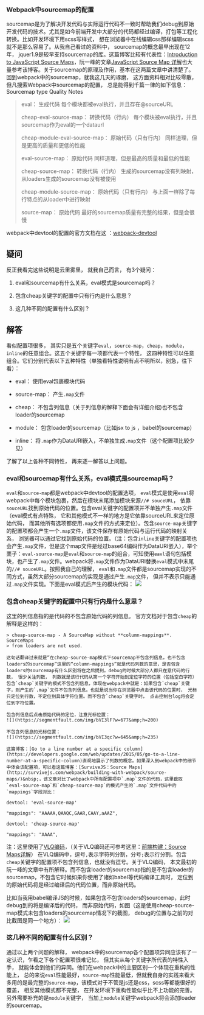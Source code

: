 ### Webpack中sourcemap的配置

sourcemap是为了解决开发代码与实际运行代码不一致时帮助我们debug到原始开发代码的技术。尤其是如今前端开发中大部分的代码都经过编译，打包等工程化转换。比如开发环境下用scss写样式， 想在浏览器中在线编辑css那样编辑scss就不是那么容易了。从我自己看过的资料中， sourcemap的概念最早出现在12年， jquer1.9是较早支持sourcemap的库。这篇博客比较有代表性：[Introduction to JavaScript Source Maps](https://www.html5rocks.com/en/tutorials/developertools/sourcemaps/)，阮一峰的文章[JavaScript Source Map 详解](http://www.ruanyifeng.com/blog/2013/01/javascript_source_map.html)也大量参考该博客。关于sourcemap的原理及作用，基本在这两篇文章中讲清楚了。回到webpack中的sourcemap，就我这几天的琢磨， 这方面资料相对比较零散，但凡搜索Webpack中sourcemap的配置， 总是能得到千篇一律的如下信息：
Sourcemap type Quality Notes

> eval： 生成代码 每个模块都被eval执行，并且存在@sourceURL
> 
> cheap-eval-source-map： 转换代码（行内） 每个模块被eval执行，并且sourcemap作为eval的一个dataurl
> 
> cheap-module-eval-source-map： 原始代码（只有行内） 同样道理，但是更高的质量和更低的性能
> 
> eval-source-map： 原始代码 同样道理，但是最高的质量和最低的性能
> 
> cheap-source-map： 转换代码（行内） 生成的sourcemap没有列映射，从loaders生成的sourcemap没有被使用
> 
> cheap-module-source-map： 原始代码（只有行内） 与上面一样除了每行特点的从loader中进行映射
> 
> source-map： 原始代码 最好的sourcemap质量有完整的结果，但是会很慢

webpack中devtool的配置的官方文档在这 ：[webpack-devtool](https://webpack.github.io/docs/configuration.html#devtool)

## 疑问

反正我看完这些说明是云里雾里， 就我自己而言， 有3个疑问：

1.  eval和sourcemap有什么关系，eval模式是sourcemap吗？

2.  包含cheap关键字的配置中只有行内是什么意思？

3.  这几种不同的配置有什么区别？

## 解答

看似配置项很多， 其实只是五个关键字`eval`，`source-map`，`cheap`，`module`，`inline`的任意组合。这五个关键字每一项都代表一个特性， 这四种特性可以任意组合。它们分别代表以下五种特性（单独看特性说明有点不明所以，别急，往下看）：

*   eval： 使用eval包裹模块代码

*   source-map： 产生`.map`文件

*   cheap： 不包含列信息（关于列信息的解释下面会有详细介绍)也不包含loader的sourcemap

*   module： 包含loader的sourcemap（比如jsx to js ，babel的sourcemap）

*   inline： 将`.map`作为DataURI嵌入，不单独生成`.map`文件（这个配置项比较少见）

了解了以上各种不同特性， 再来逐一解答以上问题。

### eval和sourcemap有什么关系，eval模式是sourcemap吗？

`eval`和`source-map`都是webpack中devtool的配置选项，&nbsp;`eval`模式是使用`eval`将webpack中每个模块包裹，然后在模块末尾添加模块来源`//# souceURL`， 依靠`souceURL`找到原始代码的位置。包含eval关键字的配置项并不单独产生`.map`文件（eval模式有点特殊， 它和其他模式不一样的地方是它依靠sourceURL来定位原始代码， 而其他所有选项都使用`.map`文件的方式来定位）。包含`source-map`关键字的配置项都会产生一个`.map`文件，该文件保存有原始代码与运行代码的映射关系， 浏览器可以通过它找到原始代码的位置。（注：包含`inline`关键字的配置项也会产生`.map`文件，但是这个map文件是经过base64编码作为DataURI嵌入），举个栗子：`eval-source-map`是`eval`和`source-map`的组合，可知使用`eavl`语句包括模块，也产生了`.map`文件。webpack将`.map`文件作为DataURI替换`eval`模式中末尾的`//# souceURL`。按照我自己的理解，&nbsp;`eval`和`.map`文件都是sourcemap实现的不同方式，虽然大部分sourcemap的实现是通过产生`.map`文件， 但并不表示只能通过`.map`文件实现。下面是eval模式后产生的模块代码：
![](https://segmentfault.com/img/bVI3qw?w=741&amp;h=445)

### 包含cheap关键字的配置中只有行内是什么意思？

这里的列信息指的是代码的不包含原始代码的列信息。 官方文档对于包含`cheap`的解释是这样的：

```
> cheap-source-map - A SourceMap without **column-mappings**. SourceMaps
> from loaders are not used.
```

    这句话翻译过来就是“在cheap-source-map模式下sourcemap不包含列信息，也不包含loaders的sourcemap”这里的“column-mappings”就是代码列数的意思，是否包含loaders的sourcemap有什么区别将在之后提到。debug的时候大部分人都只在意代码的行数， 很少关注列数， 列数就是该行代码从第一个字符开始到定位字符的位置（包括空白字符）包含`cheap`关键字的模式不包含列信息，体现在webpack中就是：如果包含`cheap`关键字，则产生的`.map`文件不包含列信息。也就是说当你在浏览器中点击该代码的位置时， 光标只定位到行数，不定位到具体字符位置。而不包含`cheap`关键字时， 点击控制台log将会定位到字符位置。

    包含列信息后点击原始代码的定位，注意光标位置：
    ![](https://segmentfault.com/img/bVI3lF?w=677&amp;h=200)

    不包含列信息的光标位置：
    ![](https://segmentfault.com/img/bVI3qc?w=645&amp;h=235)

    这篇博客：[Go to a line number at a specific column](https://developers.google.com/web/updates/2015/05/go-to-a-line-number-at-a-specific-column)直观地展示了列数的概念。如果深入到webpack中的细节中体会该配置项，可以看这篇博客：[SurviveJS：Source Maps](http://survivejs.com/webpack/building-with-webpack/source-maps/)&nbsp;，该文章对比了webpack中所有配置项中`.map`文件的代码，这里截取`eval-source-map`和`cheap-source-map`的模式产生的`.map`文件代码中的`mappings`字段对比：

    devtool: 'eval-source-map'

 ```
 "mappings": "AAAAA,QAAQC,GAAR,CAAY,aAAZ",
 ```

    devtool: 'cheap-source-map'

```
"mappings": "AAAA",
```

注：这里使用了[VLQ编码](https://en.wikipedia.org/wiki/Variable-length_quantity)，（关于VLQ编码还可参考这里：[前端构建：Source Maps详解](http://www.cnblogs.com/fsjohnhuang/p/4208566.html)） 在VLQ编码中，逗号`,`表示字符列分割，分号`;`表示行分割。包含`cheap`关键字的配置项不包含列信息，也就没有逗号。关于VLQ编码， 本文最初的阮一峰的文章中有所解释。而不包含loader的sourcemap指的是不包含loader的sourcemap，不包含它时候如果你使用了诸如babel等代码编译工具时， 定位到的原始代码将是经过编译后的代码位置，而非原始代码。

比如当我用babel编译JS的时候，如果包含不包含loaders的sourcemap，此时debug到的将是编译后的代码， 而非原始代码，如图（这是使用cheap-source-map模式未包含loaders的sourcemap情况下的截图， debug的位置与之前的对比截图是同一个地方）：
![](https://segmentfault.com/img/bVI6aD?w=662&amp;h=411)

### 这几种不同的配置有什么区别？

通过以上两个问题的解释， webpack中的sourcemap各个配置项异同应该有了一定认识，乍看之下各个配置项很难记忆， 但其实从每个关键字所代表的特性入手， 就能体会到他们的异同。他们在webpack中的主要区别一个体现在重构的性能上， 总的来说`eval`性能最好，`source-map`性能最低，但就我自身的实践来看大多用的是最完整的`source-map`，该模式对于不管是js还是css，scss等都能很好的覆盖， 相反其他模式都不完整， 在开发环境下重构性能似乎比不上功能的完善。&nbsp;
另外需要补充的是`module`关键字， 当加上`module`关键字webpack将会添加loader的sourcemap。

